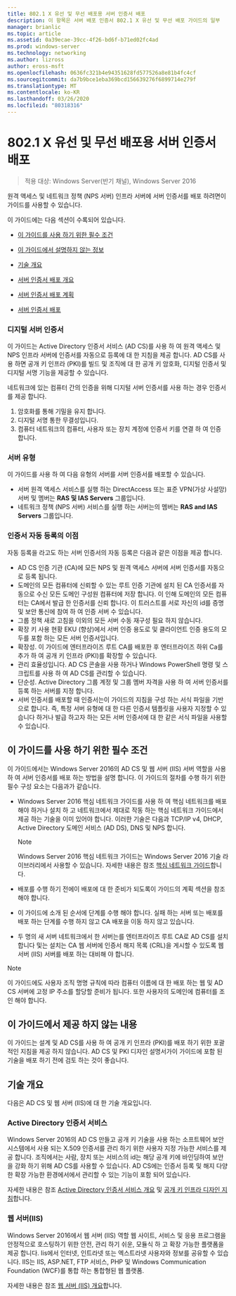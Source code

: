 ```yaml
---
title: 802.1 X 유선 및 무선 배포용 서버 인증서 배포
description: 이 항목은 서버 배포 인증서 802.1 X 유선 및 무선 배포 가이드의 일부
manager: brianlic
ms.topic: article
ms.assetid: 0a39ecae-39cc-4f26-bd6f-b71ed02fc4ad
ms.prod: windows-server
ms.technology: networking
ms.author: lizross
author: eross-msft
ms.openlocfilehash: 0636fc321b4e94351628fd577526a8e81b4fc4cf
ms.sourcegitcommit: da7b9bce1eba369bcd156639276f6899714e279f
ms.translationtype: MT
ms.contentlocale: ko-KR
ms.lasthandoff: 03/26/2020
ms.locfileid: "80318316"
---
```

# <a name="deploy-server-certificates-for-8021x-wired-and-wireless-deployments"></a>802.1 X 유선 및 무선 배포용 서버 인증서 배포

>적용 대상: Windows Server(반기 채널), Windows Server 2016

원격 액세스 및 네트워크 정책 (NPS 서버) 인프라 서버에 서버 인증서를 배포 하려면이 가이드를 사용할 수 있습니다.   

이 가이드에는 다음 섹션이 수록되어 있습니다.  

-   [이 가이드를 사용 하기 위한 필수 조건](#bkmk_pre)  

-   [이 가이드에서 설명하지 않는 정보](#bkmk_not)  

-   [기술 개요](#bkmk_tech)  

-   [서버 인증서 배포 개요](Server-Certificate-Deployment-Overview.md)  

-   [서버 인증서 배포 계획](Server-Certificate-Deployment-Planning.md)  

-   [서버 인증서 배포](Server-Certificate-Deployment.md)  

### <a name="digital-server-certificates"></a>**디지털 서버 인증서**  
이 가이드는 Active Directory 인증서 서비스 (AD CS)를 사용 하 여 원격 액세스 및 NPS 인프라 서버에 인증서를 자동으로 등록에 대 한 지침을 제공 합니다. AD CS를 사용 하면 공개 키 인프라 (PKI)를 빌드 및 조직에 대 한 공개 키 암호화, 디지털 인증서 및 디지털 서명 기능을 제공할 수 있습니다.  

네트워크에 있는 컴퓨터 간의 인증을 위해 디지털 서버 인증서를 사용 하는 경우 인증서를 제공 합니다.   

1. 암호화를 통해 기밀을 유지 합니다.  
2. 디지털 서명 통한 무결성입니다.  
3. 컴퓨터 네트워크의 컴퓨터, 사용자 또는 장치 계정에 인증서 키를 연결 하 여 인증 합니다.  

### <a name="server-types"></a>**서버 유형**  
이 가이드를 사용 하 여 다음 유형의 서버를 서버 인증서를 배포할 수 있습니다.  
- 서버 원격 액세스 서비스를 실행 하는 DirectAccess 또는 표준 VPN(가상 사설망) 서버 및 멤버는 **RAS 및 IAS Servers** 그룹입니다.  
- 네트워크 정책 (NPS 서버) 서비스를 실행 하는 서버는의 멤버는 **RAS and IAS Servers** 그룹입니다.  

### <a name="advantages-of-certificate-autoenrollment"></a>**인증서 자동 등록의 이점**  
자동 등록을 라고도 하는 서버 인증서의 자동 등록은 다음과 같은 이점을 제공 합니다.  

- AD CS 인증 기관 (CA)에 모든 NPS 및 원격 액세스 서버에 서버 인증서를 자동으로 등록 됩니다.  
- 도메인의 모든 컴퓨터에 신뢰할 수 있는 루트 인증 기관에 설치 된 CA 인증서를 자동으로 수신 모든 도메인 구성원 컴퓨터에 저장 합니다. 이 인해 도메인의 모든 컴퓨터는 CA에서 발급 한 인증서를 신뢰 합니다. 이 트러스트를 서로 자신의 id를 증명 및 보안 통신에 참여 하 여 인증 서버 수 있습니다.  
- 그룹 정책 새로 고침을 이외의 모든 서버 수동 재구성 필요 하지 않습니다.  
- 확장 키 사용 현황 EKU (향상)에서 서버 인증 용도로 및 클라이언트 인증 용도의 모두를 포함 하는 모든 서버 인증서입니다.  
- 확장성. 이 가이드에 엔터프라이즈 루트 CA를 배포한 후 엔터프라이즈 하위 Ca를 추가 하 여 공개 키 인프라 (PKI)를 확장할 수 있습니다.  
- 관리 효율성입니다. AD CS 콘솔을 사용 하거나 Windows PowerShell 명령 및 스크립트를 사용 하 여 AD CS를 관리할 수 있습니다.  
- 단순성. Active Directory 그룹 계정 및 그룹 멤버 자격을 사용 하 여 서버 인증서를 등록 하는 서버를 지정 합니다.   
- 서버 인증서를 배포할 때 인증서는이 가이드의 지침을 구성 하는 서식 파일을 기반으로 합니다. 즉, 특정 서버 유형에 대 한 다른 인증서 템플릿을 사용자 지정할 수 있습니다 하거나 발급 하고자 하는 모든 서버 인증서에 대 한 같은 서식 파일을 사용할 수 있습니다.  

## <a name="prerequisites-for-using-this-guide"></a><a name="bkmk_pre"></a>이 가이드를 사용 하기 위한 필수 조건  

이 가이드에서는 Windows Server 2016의 AD CS 및 웹 서버 (IIS) 서버 역할을 사용 하 여 서버 인증서를 배포 하는 방법을 설명 합니다. 이 가이드의 절차를 수행 하기 위한 필수 구성 요소는 다음과가 같습니다.  

- Windows Server 2016 핵심 네트워크 가이드를 사용 하 여 핵심 네트워크를 배포 해야 하거나 설치 하 고 네트워크에서 제대로 작동 하는 핵심 네트워크 가이드에서 제공 하는 기술을 이미 있어야 합니다. 이러한 기술은 다음과 TCP/IP v4, DHCP, Active Directory 도메인 서비스 (AD DS), DNS 및 NPS 합니다.  
  >[!NOTE]
  >Windows Server 2016 핵심 네트워크 가이드는 Windows Server 2016 기술 라이브러리에서 사용할 수 있습니다. 자세한 내용은 참조 [핵심 네트워크 가이드](../../../core-network-guide/Core-Network-Guide.md)합니다.

- 배포를 수행 하기 전에이 배포에 대 한 준비가 되도록이 가이드의 계획 섹션을 참조 해야 합니다.  
- 이 가이드에 소개 된 순서에 단계를 수행 해야 합니다. 실패 하는 서버 또는 배포를 배포 하는 단계를 수행 하지 않고 CA 배포을 이동 하지 않고 있습니다.  
- 두 명의 새 서버 네트워크에서 한 서버는를 엔터프라이즈 루트 CA로 AD CS를 설치 합니다 및는 설치는 CA 웹 서버에 인증서 해지 목록 (CRL)을 게시할 수 있도록 웹 서버 (IIS) 서버를 배포 하는 대비해 야 합니다.   

>[!NOTE]  
>이 가이드에도 사용자 조직 명명 규칙에 따라 컴퓨터 이름에 대 한 배포 하는 웹 및 AD CS 서버에 고정 IP 주소를 할당할 준비가 됩니다. 또한 사용자의 도메인에 컴퓨터를 조인 해야 합니다.  

## <a name="what-this-guide-does-not-provide"></a><a name="bkmk_not"></a>이 가이드에서 제공 하지 않는 내용  
이 가이드는 설계 및 AD CS를 사용 하 여 공개 키 인프라 (PKI)를 배포 하기 위한 포괄적인 지침을 제공 하지 않습니다. AD CS 및 PKI 디자인 설명서가이 가이드에 포함 된 기술을 배포 하기 전에 검토 하는 것이 좋습니다.   

## <a name="technology-overviews"></a><a name="bkmk_tech"></a>기술 개요  
다음은 AD CS 및 웹 서버 (IIS)에 대 한 기술 개요입니다.  

### <a name="active-directory-certificate-services"></a>Active Directory 인증서 서비스  
Windows Server 2016의 AD CS 만들고 공개 키 기술을 사용 하는 소프트웨어 보안 시스템에서 사용 되는 X.509 인증서를 관리 하기 위한 사용자 지정 가능한 서비스를 제공 합니다. 조직에서는 사람, 장치 또는 서비스의 id는 해당 공개 키에 바인딩하여 보안을 강화 하기 위해 AD CS를 사용할 수 있습니다. AD CS에는 인증서 등록 및 해지 다양 한 확장 가능한 환경에서에서 관리할 수 있는 기능이 포함 되어 있습니다.  

자세한 내용은 참조 [Active Directory 인증서 서비스 개요](https://technet.microsoft.com/library/hh831740.aspx) 및 [공개 키 인프라 디자인 지침](https://social.technet.microsoft.com/wiki/contents/articles/2901.public-key-infrastructure-design-guidance.aspx)합니다.  

### <a name="web-server-iis"></a>웹 서버(IIS)  

Windows Server 2016에서 웹 서버 (IIS) 역할 웹 사이트, 서비스 및 응용 프로그램을 안정적으로 호스팅하기 위한 안전, 관리 하기 쉬운, 모듈식 하 고 확장 가능한 플랫폼을 제공 합니다. Iis에서 인터넷, 인트라넷 또는 엑스트라넷 사용자와 정보를 공유할 수 있습니다. IIS는 IIS, ASP.NET, FTP 서비스, PHP 및 Windows Communication Foundation (WCF)를 통합 하는 통합형된 웹 플랫폼.  

자세한 내용은 참조 [웹 서버 (IIS) 개요](https://technet.microsoft.com/library/hh831725.aspx)합니다.  
